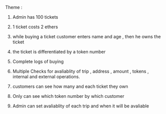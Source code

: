 Theme :

1) Admin has 100 tickets

2) 1 ticket costs 2 ethers

3) while buying a ticket customer enters name and age , then he owns the ticket

4) the ticket is differentiated by a token number

5) Complete logs of buying

6) Multiple Checks for avaliablity of trip , address , amount , tokens , internal and external operations.

7) customers can see how many and each ticket they own

8) Only can see which token number by which customer

9) Admin can set avaliablity of each trip and when it will be avaliable
